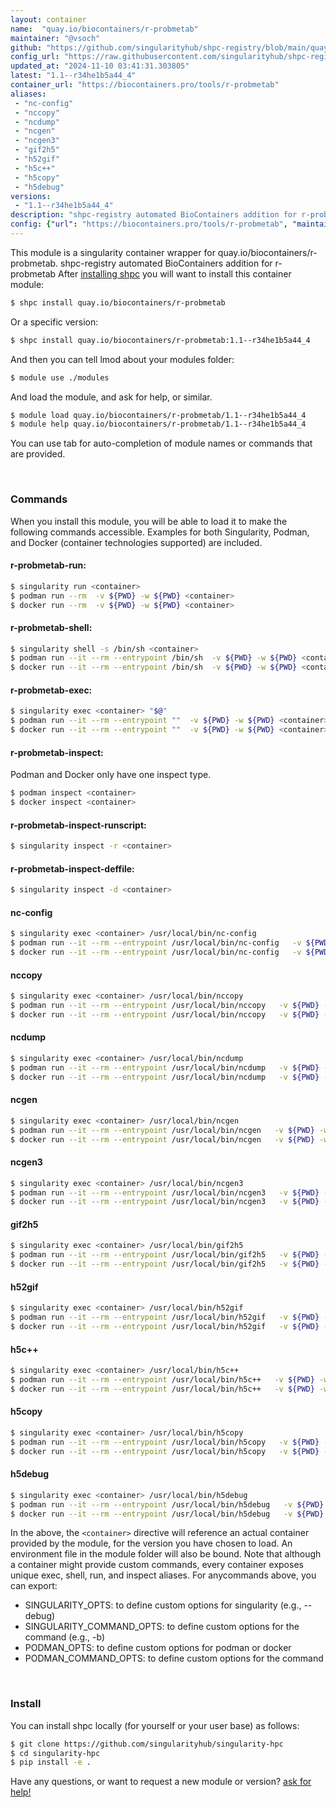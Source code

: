 ```yaml
---
layout: container
name:  "quay.io/biocontainers/r-probmetab"
maintainer: "@vsoch"
github: "https://github.com/singularityhub/shpc-registry/blob/main/quay.io/biocontainers/r-probmetab/container.yaml"
config_url: "https://raw.githubusercontent.com/singularityhub/shpc-registry/main/quay.io/biocontainers/r-probmetab/container.yaml"
updated_at: "2024-11-10 03:41:31.303805"
latest: "1.1--r34he1b5a44_4"
container_url: "https://biocontainers.pro/tools/r-probmetab"
aliases:
 - "nc-config"
 - "nccopy"
 - "ncdump"
 - "ncgen"
 - "ncgen3"
 - "gif2h5"
 - "h52gif"
 - "h5c++"
 - "h5copy"
 - "h5debug"
versions:
 - "1.1--r34he1b5a44_4"
description: "shpc-registry automated BioContainers addition for r-probmetab"
config: {"url": "https://biocontainers.pro/tools/r-probmetab", "maintainer": "@vsoch", "description": "shpc-registry automated BioContainers addition for r-probmetab", "latest": {"1.1--r34he1b5a44_4": "sha256:8c7b6eda43182d9639334fcdd5b8ea3af1e0d5c714d922fb54fda8bc56b72617"}, "tags": {"1.1--r34he1b5a44_4": "sha256:8c7b6eda43182d9639334fcdd5b8ea3af1e0d5c714d922fb54fda8bc56b72617"}, "docker": "quay.io/biocontainers/r-probmetab", "aliases": {"nc-config": "/usr/local/bin/nc-config", "nccopy": "/usr/local/bin/nccopy", "ncdump": "/usr/local/bin/ncdump", "ncgen": "/usr/local/bin/ncgen", "ncgen3": "/usr/local/bin/ncgen3", "gif2h5": "/usr/local/bin/gif2h5", "h52gif": "/usr/local/bin/h52gif", "h5c++": "/usr/local/bin/h5c++", "h5copy": "/usr/local/bin/h5copy", "h5debug": "/usr/local/bin/h5debug"}}
---
```


This module is a singularity container wrapper for quay.io/biocontainers/r-probmetab.
shpc-registry automated BioContainers addition for r-probmetab
After [installing shpc](#install) you will want to install this container module:


```bash
$ shpc install quay.io/biocontainers/r-probmetab
```

Or a specific version:

```bash
$ shpc install quay.io/biocontainers/r-probmetab:1.1--r34he1b5a44_4
```

And then you can tell lmod about your modules folder:

```bash
$ module use ./modules
```

And load the module, and ask for help, or similar.

```bash
$ module load quay.io/biocontainers/r-probmetab/1.1--r34he1b5a44_4
$ module help quay.io/biocontainers/r-probmetab/1.1--r34he1b5a44_4
```

You can use tab for auto-completion of module names or commands that are provided.

<br>

### Commands

When you install this module, you will be able to load it to make the following commands accessible.
Examples for both Singularity, Podman, and Docker (container technologies supported) are included.

#### r-probmetab-run:

```bash
$ singularity run <container>
$ podman run --rm  -v ${PWD} -w ${PWD} <container>
$ docker run --rm  -v ${PWD} -w ${PWD} <container>
```

#### r-probmetab-shell:

```bash
$ singularity shell -s /bin/sh <container>
$ podman run --it --rm --entrypoint /bin/sh  -v ${PWD} -w ${PWD} <container>
$ docker run --it --rm --entrypoint /bin/sh  -v ${PWD} -w ${PWD} <container>
```

#### r-probmetab-exec:

```bash
$ singularity exec <container> "$@"
$ podman run --it --rm --entrypoint ""  -v ${PWD} -w ${PWD} <container> "$@"
$ docker run --it --rm --entrypoint ""  -v ${PWD} -w ${PWD} <container> "$@"
```

#### r-probmetab-inspect:

Podman and Docker only have one inspect type.

```bash
$ podman inspect <container>
$ docker inspect <container>
```

#### r-probmetab-inspect-runscript:

```bash
$ singularity inspect -r <container>
```

#### r-probmetab-inspect-deffile:

```bash
$ singularity inspect -d <container>
```


#### nc-config

```bash
$ singularity exec <container> /usr/local/bin/nc-config
$ podman run --it --rm --entrypoint /usr/local/bin/nc-config   -v ${PWD} -w ${PWD} <container> -c " $@"
$ docker run --it --rm --entrypoint /usr/local/bin/nc-config   -v ${PWD} -w ${PWD} <container> -c " $@"
```


#### nccopy

```bash
$ singularity exec <container> /usr/local/bin/nccopy
$ podman run --it --rm --entrypoint /usr/local/bin/nccopy   -v ${PWD} -w ${PWD} <container> -c " $@"
$ docker run --it --rm --entrypoint /usr/local/bin/nccopy   -v ${PWD} -w ${PWD} <container> -c " $@"
```


#### ncdump

```bash
$ singularity exec <container> /usr/local/bin/ncdump
$ podman run --it --rm --entrypoint /usr/local/bin/ncdump   -v ${PWD} -w ${PWD} <container> -c " $@"
$ docker run --it --rm --entrypoint /usr/local/bin/ncdump   -v ${PWD} -w ${PWD} <container> -c " $@"
```


#### ncgen

```bash
$ singularity exec <container> /usr/local/bin/ncgen
$ podman run --it --rm --entrypoint /usr/local/bin/ncgen   -v ${PWD} -w ${PWD} <container> -c " $@"
$ docker run --it --rm --entrypoint /usr/local/bin/ncgen   -v ${PWD} -w ${PWD} <container> -c " $@"
```


#### ncgen3

```bash
$ singularity exec <container> /usr/local/bin/ncgen3
$ podman run --it --rm --entrypoint /usr/local/bin/ncgen3   -v ${PWD} -w ${PWD} <container> -c " $@"
$ docker run --it --rm --entrypoint /usr/local/bin/ncgen3   -v ${PWD} -w ${PWD} <container> -c " $@"
```


#### gif2h5

```bash
$ singularity exec <container> /usr/local/bin/gif2h5
$ podman run --it --rm --entrypoint /usr/local/bin/gif2h5   -v ${PWD} -w ${PWD} <container> -c " $@"
$ docker run --it --rm --entrypoint /usr/local/bin/gif2h5   -v ${PWD} -w ${PWD} <container> -c " $@"
```


#### h52gif

```bash
$ singularity exec <container> /usr/local/bin/h52gif
$ podman run --it --rm --entrypoint /usr/local/bin/h52gif   -v ${PWD} -w ${PWD} <container> -c " $@"
$ docker run --it --rm --entrypoint /usr/local/bin/h52gif   -v ${PWD} -w ${PWD} <container> -c " $@"
```


#### h5c++

```bash
$ singularity exec <container> /usr/local/bin/h5c++
$ podman run --it --rm --entrypoint /usr/local/bin/h5c++   -v ${PWD} -w ${PWD} <container> -c " $@"
$ docker run --it --rm --entrypoint /usr/local/bin/h5c++   -v ${PWD} -w ${PWD} <container> -c " $@"
```


#### h5copy

```bash
$ singularity exec <container> /usr/local/bin/h5copy
$ podman run --it --rm --entrypoint /usr/local/bin/h5copy   -v ${PWD} -w ${PWD} <container> -c " $@"
$ docker run --it --rm --entrypoint /usr/local/bin/h5copy   -v ${PWD} -w ${PWD} <container> -c " $@"
```


#### h5debug

```bash
$ singularity exec <container> /usr/local/bin/h5debug
$ podman run --it --rm --entrypoint /usr/local/bin/h5debug   -v ${PWD} -w ${PWD} <container> -c " $@"
$ docker run --it --rm --entrypoint /usr/local/bin/h5debug   -v ${PWD} -w ${PWD} <container> -c " $@"
```



In the above, the `<container>` directive will reference an actual container provided
by the module, for the version you have chosen to load. An environment file in the
module folder will also be bound. Note that although a container
might provide custom commands, every container exposes unique exec, shell, run, and
inspect aliases. For anycommands above, you can export:

 - SINGULARITY_OPTS: to define custom options for singularity (e.g., --debug)
 - SINGULARITY_COMMAND_OPTS: to define custom options for the command (e.g., -b)
 - PODMAN_OPTS: to define custom options for podman or docker
 - PODMAN_COMMAND_OPTS: to define custom options for the command

<br>

### Install

You can install shpc locally (for yourself or your user base) as follows:

```bash
$ git clone https://github.com/singularityhub/singularity-hpc
$ cd singularity-hpc
$ pip install -e .
```

Have any questions, or want to request a new module or version? [ask for help!](https://github.com/singularityhub/singularity-hpc/issues)
